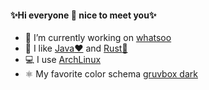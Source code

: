#### ✨Hi everyone 👋 nice to meet you✨
- 🔭 I’m currently working on [whatsoo](https://github.com/Whatsoo)
- 🌱 I like [Java:heart:](https://github.com/openjdk/) and [Rust:crab:](https://github.com/rust-lang)
- 💻 I use [ArchLinux](https://archlinux.org/)
- ⚛️ My favorite color schema [gruvbox dark](https://github.com/morhetz/gruvbox)
<!--
**NOVA-ME/NOVA-ME** is a ✨ _special_ ✨ repository because its `README.md` (this file) appears on your GitHub profile.

Here are some ideas to get you started:

- 🔭 I’m currently working on ...
- 🌱 I’m currently learning ...
- 👯 I’m looking to collaborate on ...
- 🤔 I’m looking for help with ...
- 💬 Ask me about ...
- 📫 How to reach me: ...
- 😄 Pronouns: ...
- ⚡ Fun fact: ...
-->
